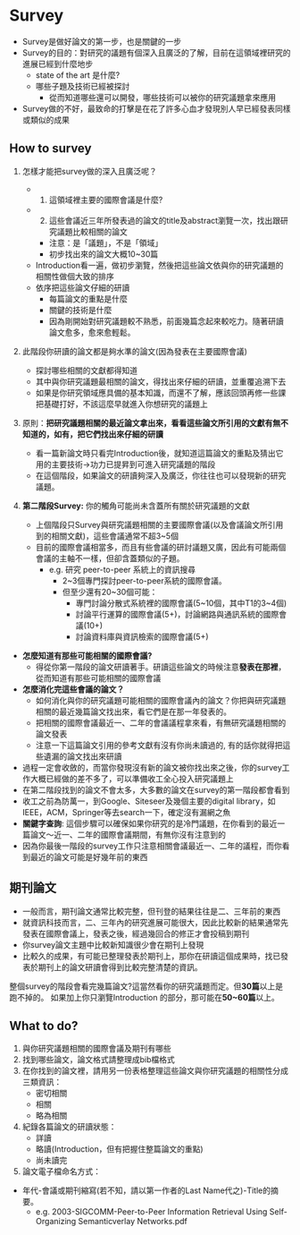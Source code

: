 # Survey
- Survey是做好論文的第一步，也是關鍵的一步
- Survey的目的：對研究的議題有個深入且廣泛的了解，目前在這領域裡研究的進展已經到什麼地步
  - state of the art 是什麼?
  - 哪些子題及技術已經被探討
    - 從而知道哪些還可以開發，哪些技術可以被你的研究議題拿來應用
- Survey做的不好，最致命的打擊是在花了許多心血才發現別人早已經發表同樣或類似的成果

## How to survey 
1. 怎樣才能把survey做的深入且廣泛呢？
    - 1. 這領域裡主要的國際會議是什麼?
    - 2. 這些會議近三年所發表過的論文的title及abstract瀏覽一次，找出跟研究議題比較相關的論文
        - 注意：是「議題」，不是「領域」
        - 初步找出來的論文大概10\~30篇
    - Introduction看一遍，做初步瀏覽，然後把這些論文依與你的研究議題的相關性做個大致的排序
    - 依序把這些論文仔細的研讀
      - 每篇論文的重點是什麼
      - 關鍵的技術是什麼
      - 因為剛開始對研究議題較不熟悉，前面幾篇念起來較吃力。隨著研讀論文愈多，愈來愈輕鬆。
2. 此階段你研讀的論文都是夠水準的論文(因為發表在主要國際會議)
    - 探討哪些相關的文獻都得知道
    - 其中與你研究議題最相關的論文，得找出來仔細的研讀，並重覆追溯下去
    - 如果是你研究領域應具備的基本知識，而還不了解，應該回頭再修一些課把基礎打好，不該這麼早就進入你想研究的議題上

3. 原則：**把研究議題相關的最近論文拿出來，看看這些論文所引用的文獻有無不知道的，如有，把它們找出來仔細的研讀**    
    - 看一篇新論文時只看完Introduction後，就知道這篇論文的重點及猜出它用的主要技術->功力已提昇到可進入研究議題的階段
    - 在這個階段，如果論文的研讀夠深入及廣泛，你往往也可以發現新的研究議題。

4. **第二階段Survey:** 你的觸角可能尚未含蓋所有關於研究議題的文獻
    - 上個階段只Survey與研究議題相關的主要國際會議(以及會議論文所引用到的相關文獻)，這些會議通常不超3\~5個
    - 目前的國際會議相當多，而且有些會議的研討議題又廣，因此有可能兩個會議的主軸不一樣，但卻含蓋類似的子題。
        - e.g. 研究 peer-to-peer 系統上的資訊搜尋
            - 2\~3個專門探討peer-to-peer系統的國際會議。
            - 但至少還有20\~30個可能：
                - 專門討論分散式系統裡的國際會議(5\~10個，其中T1的3\~4個)
                - 討論平行運算的國際會議(5+)，討論網路與通訊系統的國際會議(10+)
                - 討論資料庫與資訊檢索的國際會議(5+)

- **怎麼知道有那些可能相關的國際會議?**
    - 得從你第一階段的論文研讀著手。研讀這些論文的時候注意**發表在那裡**，從而知道有那些可能相關的國際會議
- **怎麼消化完這些會議的論文？**
    - 如何消化與你的研究議題可能相關的國際會議內的論文？你把與研究議題相關的最近幾篇論文找出來，看它們是在那一年發表的。
    - 把相關的國際會議最近一、二年的會議議程拿來看，有無研究議題相關的論文發表
    - 注意一下這篇論文引用的參考文獻有沒有你尚未讀過的, 有的話你就得把這些遺漏的論文找出來研讀
- 過程一定會收斂的，而當你發現沒有新的論文被你找出來之後，你的survey工作大概已經做的差不多了，可以準備收工全心投入研究議題上
- 在第二階段找到的論文不會太多，大多數的論文在survey的第一階段都會看到
- 收工之前為防萬一，到Google、Siteseer及幾個主要的digital library，如IEEE，ACM，Springer等去search一下，確定沒有漏網之魚
- **關鍵字查詢**: 這個步驟可以確保如果你研究的是冷門議題，在你看到的最近一篇論文～近一、二年的國際會議期間，有無你沒有注意到的
- 因為你最後一階段的survey工作只注意相關會議最近一、二年的議程，而你看到最近的論文可能是好幾年前的東西

## 期刊論文
- 一般而言，期刊論文通常比較完整，但刊登的結果往往是二、三年前的東西
- 就資訊科技而言，二、三年內的研究進展可能很大，因此比較新的結果通常先發表在國際會議上，發表之後，經過幾回合的修正才會投稿到期刊
- 你survey論文主題中比較新知識很少會在期刊上發現
- 比較久的成果，有可能已整理發表於期刊上，那你在研讀這個成果時，找已發表於期刊上的論文研讀會得到比較完整清楚的資訊。

整個survey的階段會看完幾篇論文?這當然看你的研究議題而定。但**30篇**以上是跑不掉的。
如果加上你只瀏覽Introduction 的部分，那可能在**50~60篇**以上。

## What to do?
1. 與你研究議題相關的國際會議及期刊有哪些
2. 找到哪些論文，論文格式請整理成bib檔格式
3. 在你找到的論文裡，請用另一份表格整理這些論文與你研究議題的相關性分成三類資訊：
    - 密切相關
    - 相關
    - 略為相關
4. 紀錄各篇論文的研讀狀態：
    - 詳讀
    - 略讀(Introduction，但有把握住整篇論文的重點)
    - 尚未讀完
5. 論文電子檔命名方式：
- 年代-會議或期刊縮寫(若不知，請以第一作者的Last Name代之)-Title的摘要。
    - e.g. 2003-SIGCOMM-Peer-to-Peer Information Retrieval Using Self-Organizing Semanticverlay Networks.pdf